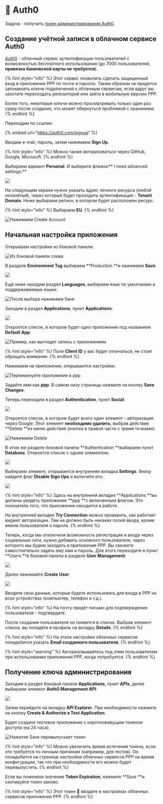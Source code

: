 # 🔑 Auth0

Задача - получить [токен администрирования Auth0](https://auth0.com/docs/security/tokens/access-tokens/management-api-access-tokens).

## Создание учётной записи в облачном сервисе Auth0

[Auth0](https://auth0.com) - облачный сервис аутентификации пользователей с возможностью бесплатного использования (до 7000 пользователей, **привязка банковской карты не требуется**).

{% hint style="info" %}
Этот сервис позволить сделать защищенный вход в приложение PPP по почте и паролю. Таким образом не придется запоминать ключи подключений к облачным сервисам, если вдруг вы захотите пересоздать репозиторий или зайти в мобильную версию PPP.

Более того, некоторые ключи можно просматривать только один раз сразу после создания, что может обернуться проблемой с хранением.
{% endhint %}

Переходим по ссылке:

{% embed url="https://auth0.com/signup" %}

Вводим e-mail, пароль, затем нажимаем **Sign Up**.

{% hint style="info" %}
Можно также авторизоваться через GitHub, Google, Microsoft.
{% endhint %}

Выбираем вариант **Personal**. И выберите флажок** I need advanced settings:**

![](<../.gitbook/assets/image (343) (1).png>)

На следующем экране нужно указать адрес личного ресурса (_любой незанятый_), через который будет проходить аутентификация - **Tenant Domain**. Ниже выбираем регион, в котором будет расположен ресурс.

{% hint style="info" %}
Выбираем **EU**.
{% endhint %}

![Нажимаем Create Account](<../.gitbook/assets/image (258).png>)

## Начальная настройка приложения

Открываем настройки из боковой панели:

![Из боковой панели слева](<../.gitbook/assets/image (265).png>)

В разделе **Environment Tag** выбираем **Production **и нажимаем **Save**.

![](<../.gitbook/assets/image (257).png>)

Ещё ниже находим раздел **Languages**, выбираем язык по умолчанию и поддерживаемые языки:

![После выбора нажимаем Save](<../.gitbook/assets/image (270).png>)

Заходим в раздел **Applications**, пункт **Applications**:

![](<../.gitbook/assets/image (254).png>)

Откроется список, в котором будет одно приложение под названием **Default App**:

![Пример, как выглядит запись с приложением](<../.gitbook/assets/image (262).png>)

{% hint style="info" %}
Поле **Client ID** у вас будет отличаться, не стоит обращать внимание.
{% endhint %}

Нажимаем на приложение, открываются настройки.

![Переименуйте приложение в ppp](<../.gitbook/assets/image (272).png>)

Задайте имя как **ppp**. В самом низу страницы нажмите на кнопку **Save Changes**.

Теперь переходим в раздел **Authentication**, пункт **Social**:

![](<../.gitbook/assets/image (269).png>)

Откроется список, в котором будет всего один элемент - авторизация через Google. Этот элемент **необходимо удалить**, выбрав действие **Delete **из меню действий (кнопка в правой части с тремя точками):

![Нажимаем Delete](<../.gitbook/assets/image (274).png>)

В этом же разделе боковой панели **Authentication **выбираем пункт **Database**. Откроется список с одним элементом:

![](<../.gitbook/assets/image (267).png>)

Выбираем элемент, открывается внутренняя вкладка **Settings**. Внизу найдите флаг **Disable Sign Ups** и включите его:

![](<../.gitbook/assets/image (260).png>)

{% hint style="info" %}
Здесь на внутренней вкладке **Applications **вы должны увидеть приложение **ppp **с включенным флагом. Это показатель того, что приложение находится в работе.

На внутренней вкладке **Try Connection** можно проверить, как работает виджет авторизации. Там не должно быть никаких полей ввода, кроме имени пользователя и пароля.
{% endhint %}

Теперь, когда мы отключили возможность регистрации и входа через социальные сети, нужно добавить основного пользователя, через которого мы будем заходить в приложение PPP. Вы сможете самостоятельно задать ему имя и пароль. Для этого переходите в пункт **Users **в боковой панели в разделе **User Management**:

![](<../.gitbook/assets/image (261).png>)

Далее нажимайте **Create User**:

![](<../.gitbook/assets/image (256).png>)

Вводите свои данные, которые будете использовать для входа в PPP на всех устройствах (компьютер, телефон и т.д.).

{% hint style="info" %}
На почту придёт письмо для подтверждения пользователя - подтвердите.

После создания пользователя он появится в списке. Выбрав элемент списка, вы попадёте в профиль на вкладку **Details**.
{% endhint %}

{% hint style="info" %}
На этапе настройки облачных сервисов понадобится указать **Email созданного пользователя**.
{% endhint %}

{% hint style="warning" %}
Авторизовывайтесь под этим пользователем при использовании приложения PPP, когда потребуется.
{% endhint %}

## Получение ключа администрирования

Заходим в раздел боковой панели **Applications**, пункт **APIs**, далее выбираем элемент **Auth0 Management API**:

![](<../.gitbook/assets/image (338).png>)

Затем перейдите на вкладку **API Explorer**. При необходимости нажмите на кнопку **Create & Authorize a Test Application**.

Будет создано тестовое приложение с короткоживущим токеном доступа (на 24 часа).

![Нажатие Save перевыпускает токен](<../.gitbook/assets/image (339).png>)

{% hint style="info" %}
Можно увеличить время истечения токена, если это требуется по личным причинам (например, для тестов). Он понадобится на странице настройки облачных сервисов PPP на время конфигурации, так что при необходимости его можно будет перевыпустить.
{% endhint %}

Если вы поменяли значение **Token Expiration**, нажмите **Save **и скопируйте токен заново.

{% hint style="info" %}
Этот токен 🔑 вводите в настройках облачных сервисов приложения PPP.
{% endhint %}
